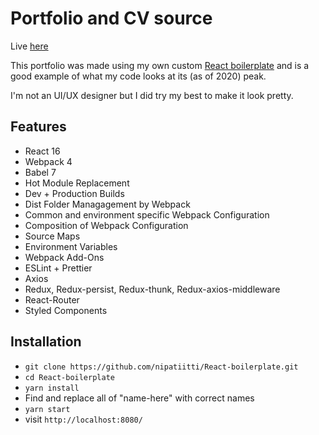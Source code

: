 # Portfolio and CV source

Live [here](https://nipatiitti.com)

This portfolio was made using my own custom [React boilerplate](https://github.com/nipatiitti/React-boilerplate) and is a good example of what my code looks at its (as of 2020) peak.

I'm not an UI/UX designer but I did try my best to make it look pretty.

## Features

-   React 16
-   Webpack 4
-   Babel 7
-   Hot Module Replacement
-   Dev + Production Builds
-   Dist Folder Managagement by Webpack
-   Common and environment specific Webpack Configuration
-   Composition of Webpack Configuration
-   Source Maps
-   Environment Variables
-   Webpack Add-Ons
-   ESLint + Prettier
-   Axios
-   Redux, Redux-persist, Redux-thunk, Redux-axios-middleware
-   React-Router
-   Styled Components

## Installation

-   `git clone https://github.com/nipatiitti/React-boilerplate.git`
-   `cd React-boilerplate`
-   `yarn install`
-   Find and replace all of "name-here" with correct names
-   `yarn start`
-   visit `http://localhost:8080/`
